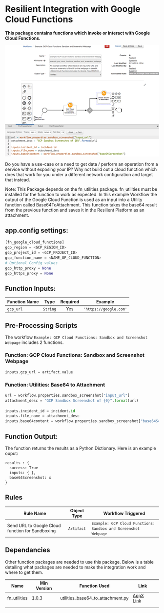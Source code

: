 # Resilient Integration with Google Cloud Functions
**This package contains functions which invoke or interact with Google Cloud Functions.**  
 
 ![screenshot](./screenshots/1.png)

Do you have a use-case or a need to get data / perform an operation from a service without exposing your IP? 
Why not build out a cloud function which does that work for you under a different network configuration and target that instead.

Note: This Package depends on the fn_utilities package. fn_utilities must be installed for the function to work as expected.
In this example Workflow the output of the Google Cloud Function is used as an input into a Utility function called Base64ToAttachment.
This function takes the base64 result from the previous function and saves it in the Resilient Platform as an attachment.
## app.config settings:
```python
[fn_google_cloud_functions]
gcp_region = <GCP_REGION_ID>
gcp_project_id = <GCP_PROJECT_ID>
gcp_function_name = <NAME_OF_CLOUD_FUNCTION>
# Optional Config values
gcp_http_proxy = None
gcp_https_proxy = None

```

## Function Inputs:

| Function Name | Type | Required | Example |
| ------------- | :--: | :-------:| ------- |
| `gcp_url` | `String` | Yes | `'https://google.com'` |  


## Pre-Processing Scripts 
The workflow `Example: GCP Cloud Functions: Sandbox and Screenshot Webpage` includes 2 functions.

### Function: GCP Cloud Functions: Sandbox and Screenshot Webpage
```python
inputs.gcp_url = artifact.value
```

### Function: Utilities: Base64 to Attachment
```python
url = workflow.properties.sandbox_screenshot["input_url"]
attachment_desc = "GCP Sandbox Screenshot of {0}".format(url)

inputs.incident_id = incident.id 
inputs.file_name = attachment_desc
inputs.base64content = workflow.properties.sandbox_screenshot["base64Screenshot"]
```


## Function Output:
The function returns the results as a Python Dictionary. Here is an example ouput:
```
results : {
  success: True  
  inputs: { },
  base64Screenshot: x
}
```

## Rules
| Rule Name | Object Type | Workflow Triggered |
| --------- | :---------: | ------------------ |
| Send URL to Google Cloud function for Sandboxing | `Artifact` | `Example: GCP Cloud Functions: Sandbox and Screenshot Webpage` |

## Dependancies

Other function packages are needed to use this package. Below is a table detailing what packages are needed to make the integration work and where to get them.

| Name  | Min Version  | Function Used  | Link  |   |
|---|---|---|---|---|
| fn_utilities  | 1.0.3  | utilities_base64_to_attachment.py  | [AppX Link](https://exchange.xforce.ibmcloud.com/hub/extension/2b6699ac8a3976b67dfbddee26dbe3a5)  |   |
|   |   |   |   |   |
|   |   |   |   |   |